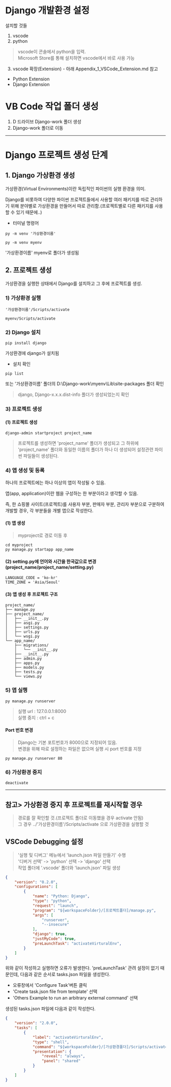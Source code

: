 # Django 개발환경 설정
설치할 것들
1. vscode
2. python
> vscode이 콘솔에서 python을 입력.<br>
> Microsoft Store를 통해 설치하면 vscode에서 바로 사용 가능

3. vscode 확장(Extension) - 아래 Appendix_1_VSCode_Extension.md 참고
* Python Extension
* Django Extension

# VB Code 작업 폴더 생성
1. D 드라이브 Django-work 폴더 생성
2. Django-work 폴더로 이동

---
# Django 프로젝트 생성 단계
## 1. Django 가상환경 생성
가상환경(Virtual Environments)이란 독립적인 파이썬의 실행 환경을 의미.

Django를 비롯하여 다양한 파이썬 프로젝트들에서 사용할 여러 패키지를 따로 관리하기 위해 분야별로 가상환경을 만들어서 따로 관리함.(프로젝트별로 다른 패키지를 사용할 수 있기 때문에..)

* 터미널 명령어

```
py -m venv '가상환경이름'
```
```
py -m venv myenv
```
'가상환경이름' myenv로 폴더가 생성됨

## 2. 프로젝트 생성
가상환경을 실행한 상태에서 Django를 설치하고 그 후에 프로젝트를 생성.
### 1) 가상환경 실행
```
'가상환경이름'/Scripts/activate
```
```
myenv/Scripts/activate
```
### 2) Django 설치
```
pip install django
```
가상환경에 django가 설치됨<br>
* 설치 확인
```
pip list
```
또는 '가상환경이름' 폴더의 D:\Django-work\myenv\Lib\site-packages 폴더 확인
> django, Django-x.x.x.dist-info 폴더가 생성되었는지 확인
### 3) 프로젝트 생성
#### (1) 프로젝트 생성
```
django-admin startproject project_name
```
> 프로젝트를 생성하면 'project_name' 폴더가 생성되고 그 하위에 'project_name' 폴더와 동일한 이름의 폴더가 하나 더 생성되어 설정관련 파이썬 파일들이 생성된다.

### 4) 앱 생성 및 등록
하나의 프로젝트에는 하나 이상의 앱이 작성될 수 있음.

앱(app, application)이란 웹을 구성하는 한 부분이라고 생각할 수 있음. 

즉, 한 쇼핑몰 사이트(프로젝트)를 사용자 부분, 판매자 부분, 관리자 부분으로 구분하여 개발할 경우, 각 부분들을 개별 앱으로 작성한다.

#### (1) 앱 생성
> myproject로 경로 이동 후
```
cd myproject
py manage.py startapp app_name
```

#### (2) setting.py에 언어와 시간을 한국값으로 변경(project_name/project_name/setting.py)
```
LANGUAGE_CODE = 'ko-kr'
TIME_ZONE = 'Asia/Seoul'
```

#### (3) 앱 생성 후 프로젝트 구조
```
project_name/
├── manage.py
├── project_name/
│   ├── __init__.py
│   ├── asgi.py
│   ├── settings.py
│   ├── urls.py
│   └── wsgi.py
└── app_name/
    ├── migrations/
    │   └── __init__.py
    ├── __init__.py
    ├── admin.py
    ├── apps.py
    ├── models.py
    ├── tests.py
    └── views.py
```

### 5) 앱 실행
```
py manage.py runserver
```
> 실행 url : 127.0.0.1:8000<br>
> 실행 중지 : ctrl + c
#### Port 번호 변경
> Django는 기본 포트번호가 8000으로 지정되어 있음.<br>
변경을 위해 따로 설정하는 파일은 없으며 실행 시 port 번호를 지정
```
py manage.py runserver 80
```

### 6) 가상환경 중지
```
deactivate
```
---
## 참고> 가상환경 중지 후 프로젝트를 재시작할 경우
> 경로를 잘 확인할 것.(프로젝트 폴더로 이동했을 경우 activate 안됨)<br>
> 그 경우 ../'가상환경이름'/Scripts/activate 으로 가상환경을 실행할 것

## VSCode Debugging 설정
> '실행 및 디버그' 메뉴에서 'launch.json 파일 만들기' 수행<br>
> '디버거 선택' -> 'python' 선택 -> 'django' 선택<br>
> 작업 폴더에 '.vscode' 폴더와 'launch.json' 파일 생성
```json
{
    "version": "0.2.0",
    "configurations": [
        {
            "name": "Python: Django",
            "type": "python",
            "request": "launch",
            "program": "${workspaceFolder}/[프로젝트폴더]/manage.py",
            "args": [
                "runserver",
                "--insecure"
            ],
            "django": true,
            "justMyCode": true,
            "preLaunchTask": "activateVirturalEnv",
        }
    ]
}
```

위와 같이 작성하고 실행하면 오류가 발생한다. 'preLaunchTask' 관려 설정이 없기 때문인데, 다음과 같은 순서로 tasks.json 파일을 생성한다.
* 오류창에서 'Configure Task'버튼 클릭
* 'Create task.json file from template' 선택
* 'Others Example to run an arbitrary external command' 선택

생성된 tasks.json 파일에 다음과 같이 작성한다.
```json
{
    "version": "2.0.0",
    "tasks": [
        {
            "label": "activateVirturalEnv",
            "type": "shell",
            "command": "${workspaceFolder}/[가상환경폴더]/Scripts/activate",
            "presentation": {
                "reveal": "always",
                "panel": "shared"
            }
        }
    ]
}
```


